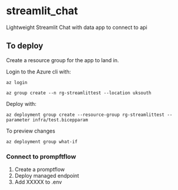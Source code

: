 # streamlit_chat

Lightweight Streamlit Chat with data app to connect to api

## To deploy

Create a resource group for the app to land in.

Login to the Azure cli with:

```console
az login
```

```console
az group create --n rg-streamlittest --location uksouth
```



Deploy with:

```console
az deployment group create --resource-group rg-streamlittest --parameter infra/test.bicepparam 
```

To preview changes

```console
az deployment group what-if 
```


### Connect to prompftflow

1. Create a promptflow
2. Deploy managed endpoint
3. Add XXXXX to .env